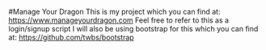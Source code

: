 #Manage Your Dragon
This is my project which you can find at:
https://www.manageyourdragon.com
Feel free to refer to this as a login/signup script
I will also be using bootstrap for this which you can find at:
https://github.com/twbs/bootstrap